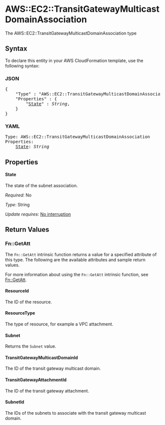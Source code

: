 # AWS::EC2::TransitGatewayMulticastDomainAssociation

The AWS::EC2::TransitGatewayMulticastDomainAssociation type

## Syntax

To declare this entity in your AWS CloudFormation template, use the following syntax:

### JSON

<pre>
{
    "Type" : "AWS::EC2::TransitGatewayMulticastDomainAssociation",
    "Properties" : {
        "<a href="#state" title="State">State</a>" : <i>String</i>,
    }
}
</pre>

### YAML

<pre>
Type: AWS::EC2::TransitGatewayMulticastDomainAssociation
Properties:
    <a href="#state" title="State">State</a>: <i>String</i>
</pre>

## Properties

#### State

The state of the subnet association.

_Required_: No

_Type_: String

_Update requires_: [No interruption](https://docs.aws.amazon.com/AWSCloudFormation/latest/UserGuide/using-cfn-updating-stacks-update-behaviors.html#update-no-interrupt)

## Return Values

### Fn::GetAtt

The `Fn::GetAtt` intrinsic function returns a value for a specified attribute of this type. The following are the available attributes and sample return values.

For more information about using the `Fn::GetAtt` intrinsic function, see [Fn::GetAtt](https://docs.aws.amazon.com/AWSCloudFormation/latest/UserGuide/intrinsic-function-reference-getatt.html).

#### ResourceId

The ID of the resource.

#### ResourceType

The type of resource, for example a VPC attachment.

#### Subnet

Returns the <code>Subnet</code> value.

#### TransitGatewayMulticastDomainId

The ID of the transit gateway multicast domain.

#### TransitGatewayAttachmentId

The ID of the transit gateway attachment.

#### SubnetId

The IDs of the subnets to associate with the transit gateway multicast domain.
